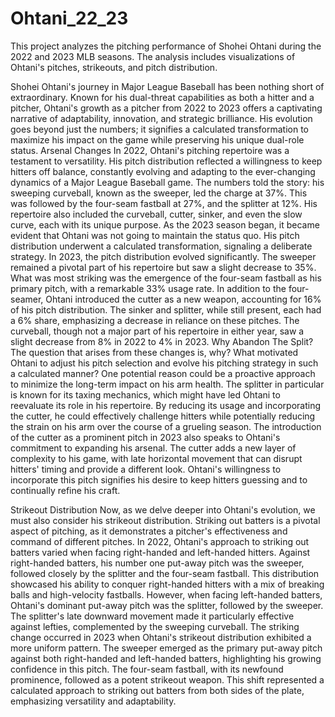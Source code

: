 # Ohtani_22_23
This project analyzes the pitching performance of Shohei Ohtani during the 2022 and 2023 MLB seasons. The analysis includes visualizations of Ohtani's pitches, strikeouts, and pitch distribution.

Shohei Ohtani's journey in Major League Baseball has been nothing short of extraordinary. Known for his dual-threat capabilities as both a hitter and a pitcher, Ohtani's growth as a pitcher from 2022 to 2023 offers a captivating narrative of adaptability, innovation, and strategic brilliance. His evolution goes beyond just the numbers; it signifies a calculated transformation to maximize his impact on the game while preserving his unique dual-role status.
Arsenal Changes
In 2022, Ohtani's pitching repertoire was a testament to versatility. His pitch distribution reflected a willingness to keep hitters off balance, constantly evolving and adapting to the ever-changing dynamics of a Major League Baseball game. The numbers told the story: his sweeping curveball, known as the sweeper, led the charge at 37%. This was followed by the four-seam fastball at 27%, and the splitter at 12%. His repertoire also included the curveball, cutter, sinker, and even the slow curve, each with its unique purpose.
As the 2023 season began, it became evident that Ohtani was not going to maintain the status quo. His pitch distribution underwent a calculated transformation, signaling a deliberate strategy. 
In 2023, the pitch distribution evolved significantly. The sweeper remained a pivotal part of his repertoire but saw a slight decrease to 35%. What was most striking was the emergence of the four-seam fastball as his primary pitch, with a remarkable 33% usage rate. In addition to the four-seamer, Ohtani introduced the cutter as a new weapon, accounting for 16% of his pitch distribution. The sinker and splitter, while still present, each had a 6% share, emphasizing a decrease in reliance on these pitches. The curveball, though not a major part of his repertoire in either year, saw a slight decrease from 8% in 2022 to 4% in 2023.
Why Abandon The Split?
The question that arises from these changes is, why? What motivated Ohtani to adjust his pitch selection and evolve his pitching strategy in such a calculated manner? One potential reason could be a proactive approach to minimize the long-term impact on his arm health. The splitter in particular is known for its taxing mechanics, which might have led Ohtani to reevaluate its role in his repertoire. By reducing its usage and incorporating the cutter, he could effectively challenge hitters while potentially reducing the strain on his arm over the course of a grueling season.
The introduction of the cutter as a prominent pitch in 2023 also speaks to Ohtani's commitment to expanding his arsenal. The cutter adds a new layer of complexity to his game, with late horizontal movement that can disrupt hitters' timing and provide a different look. Ohtani's willingness to incorporate this pitch signifies his desire to keep hitters guessing and to continually refine his craft.

Strikeout Distribution
Now, as we delve deeper into Ohtani's evolution, we must also consider his strikeout distribution. Striking out batters is a pivotal aspect of pitching, as it demonstrates a pitcher's effectiveness and command of different pitches. In 2022, Ohtani's approach to striking out batters varied when facing right-handed and left-handed hitters.
Against right-handed batters, his number one put-away pitch was the sweeper, followed closely by the splitter and the four-seam fastball. This distribution showcased his ability to conquer right-handed hitters with a mix of breaking balls and high-velocity fastballs. However, when facing left-handed batters, Ohtani's dominant put-away pitch was the splitter, followed by the sweeper. The splitter's late downward movement made it particularly effective against lefties, complemented by the sweeping curveball.
The striking change occurred in 2023 when Ohtani's strikeout distribution exhibited a more uniform pattern. The sweeper emerged as the primary put-away pitch against both right-handed and left-handed batters, highlighting his growing confidence in this pitch. The four-seam fastball, with its newfound prominence, followed as a potent strikeout weapon. This shift represented a calculated approach to striking out batters from both sides of the plate, emphasizing versatility and adaptability.









  

